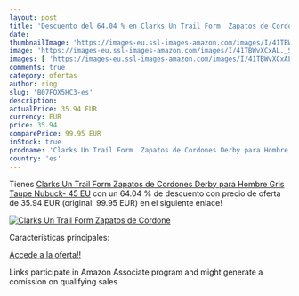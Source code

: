 ```yaml
---
layout: post
title: 'Descuento del 64.04 % en Clarks Un Trail Form  Zapatos de Cordone'
date: 
thumbnailImage: 'https://images-eu.ssl-images-amazon.com/images/I/41TBWvXCxAL._SL200_.jpg'
image: 'https://images-eu.ssl-images-amazon.com/images/I/41TBWvXCxAL._SL200_.jpg'
images: [ 'https://images-eu.ssl-images-amazon.com/images/I/41TBWvXCxAL._SL200_.jpg' ]
comments: true
category: ofertas
author: ring
slug: 'B07FQX5HC3-es'
description:
actualPrice: 35.94 EUR
currency: EUR
price: 35.94
comparePrice: 99.95 EUR
inStock: true
prodname: 'Clarks Un Trail Form  Zapatos de Cordones Derby para Hombre  Gris  Taupe Nubuck-   45 EU'
country: 'es'
---
```


Tienes [Clarks Un Trail Form  Zapatos de Cordones Derby para Hombre  Gris  Taupe Nubuck-   45 EU](https://www.amazon.es/dp/B07FQX5HC3/?tag=tolees-21) con un 64.04 % de descuento con precio de oferta de 35.94 EUR (original: 99.95 EUR) en el siguiente enlace!

[![Clarks Un Trail Form  Zapatos de Cordone](https://images-eu.ssl-images-amazon.com/images/I/41TBWvXCxAL._SL200_.jpg)](https://www.amazon.es/dp/B07FQX5HC3/?tag=tolees-21)

Características principales:


[Accede a la oferta!!](https://www.amazon.es/dp/B07FQX5HC3/?tag=tolees-21)

Links participate in Amazon Associate program and might generate a comission on qualifying sales


